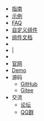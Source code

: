 * [指南]()
* [示例](examples/)
* [FAQ](faq/)
* [自定义组件](custom-components/)
* [组件文档](https://aisuda.bce.baidu.com/amis/zh-CN/components/page)
*
* |
*
* [官网](https://owladmin.com)
* [Demo](http://demo.owladmin.com)
* 源码
    * [GitHub](https://github.com/slowlyo/owl-admin)
    * [Gitee](https://gitee.com/slowlyo/owl-admin)
* 交流
    * [论坛](https://github.com/orgs/owl-admin/discussions)
    * [QQ群](https://jq.qq.com/?_wv=1027&k=5La4Ir6c)
